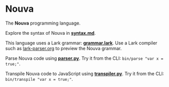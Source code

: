 # Nouva

The **Nouva** programming language.

Explore the syntax of Nouva in **[syntax.md](syntax.md)**.

This language uses a Lark grammar: **[grammar.lark](src/grammar.lark)**.
Use a Lark compiler such as [lark-parser.org](https://www.lark-parser.org/ide/) to preview the Nouva grammar.

Parse Nouva code using **[parser.py](src/parser.py)**.
Try it from the CLI: `bin/parse "var x = true;"`.

Transpile Nouva code to JavaScript using **[transpiler.py](src/transpiler.py)**.
Try it from the CLI: `bin/transpile "var x = true;"`.
